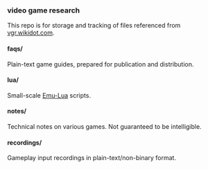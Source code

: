### video game research

This repo is for storage and tracking of files referenced from [vgr.wikidot.com](http://vgr.wikidot.com/).

#### faqs/
Plain-text game guides, prepared for publication and distribution.

#### lua/
Small-scale [Emu-Lua](http://tasvideos.org/LuaScripting.html) scripts. 

#### notes/
Technical notes on various games. Not guaranteed to be intelligible.

#### recordings/
Gameplay input recordings in plain-text/non-binary format.
